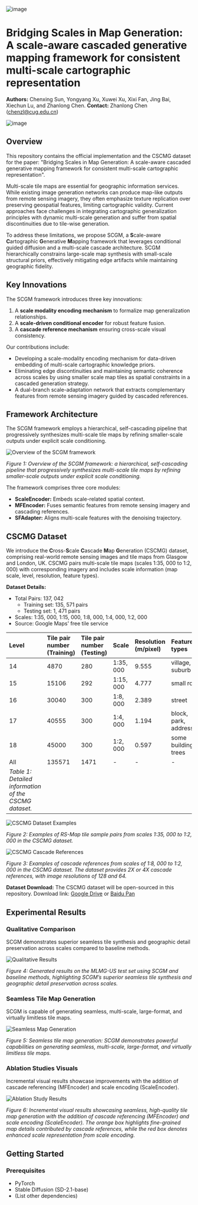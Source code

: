 ![image](https://github.com/user-attachments/assets/f8f0b3fc-4901-4bb3-8e68-589bf0c79f37)

# Bridging Scales in Map Generation: A scale-aware cascaded generative mapping framework for consistent multi-scale cartographic representation

**Authors:** Chenxing Sun, Yongyang Xu, Xuwei Xu, Xixi Fan, Jing Bai, Xiechun Lu, and Zhanlong Chen.
**Contact:** Zhanlong Chen (chenzl@cug.edu.cn)

![image](https://github.com/user-attachments/assets/b1c4745d-029b-4358-b517-e2a7b4445c22)

## Overview

This repository contains the official implementation and the CSCMG dataset for the paper: "Bridging Scales in Map Generation: A scale-aware cascaded generative mapping framework for consistent multi-scale cartographic representation".

Multi-scale tile maps are essential for geographic information services. While existing image generation networks can produce map-like outputs from remote sensing imagery, they often emphasize texture replication over preserving geospatial features, limiting cartographic validity. Current approaches face challenges in integrating cartographic generalization principles with dynamic multi-scale generation and suffer from spatial discontinuities due to tile-wise generation.

To address these limitations, we propose SCGM, a **S**cale-aware **C**artographic **G**enerative **M**apping framework that leverages conditional guided diffusion and a multi-scale cascade architecture. SCGM hierarchically constrains large-scale map synthesis with small-scale structural priors, effectively mitigating edge artifacts while maintaining geographic fidelity.

## Key Innovations

The SCGM framework introduces three key innovations:

1. A **scale modality encoding mechanism** to formalize map generalization relationships.
2. A **scale-driven conditional encoder** for robust feature fusion.
3. A **cascade reference mechanism** ensuring cross-scale visual consistency.

Our contributions include:

* Developing a scale-modality encoding mechanism for data-driven embedding of multi-scale cartographic knowledge priors.
* Eliminating edge discontinuities and maintaining semantic coherence across scales by using smaller scale map tiles as spatial constraints in a cascaded generation strategy.
* A dual-branch scale-adaptation network that extracts complementary features from remote sensing imagery guided by cascaded references.

## Framework Architecture

The SCGM framework employs a hierarchical, self-cascading pipeline that progressively synthesizes multi-scale tile maps by refining smaller-scale outputs under explicit scale conditioning.

![Overview of the SCGM framework](resources/fig-method-framework.png)

*Figure 1: Overview of the SCGM framework: a hierarchical, self-cascading pipeline that progressively synthesizes multi-scale tile maps by refining smaller-scale outputs under explicit scale conditioning.*

The framework comprises three core modules:

* **ScaleEncoder:** Embeds scale-related spatial context.
* **MFEncoder:** Fuses semantic features from remote sensing imagery and cascading references.
* **SFAdapter:** Aligns multi-scale features with the denoising trajectory.

## CSCMG Dataset

We introduce the **C**ross-**S**cale **C**ascade **M**ap **G**eneration (CSCMG) dataset, comprising real-world remote sensing images and tile maps from Glasgow and London, UK. CSCMG pairs multi-scale tile maps (scales 1:35, 000 to 1:2, 000) with corresponding imagery and includes scale information (map scale, level, resolution, feature types).

**Dataset Details:**

* Total Pairs: 137, 042
  + Training set: 135, 571 pairs
  + Testing set: 1, 471 pairs
* Scales: 1:35, 000, 1:15, 000, 1:8, 000, 1:4, 000, 1:2, 000
* Source: Google Maps' free tile service

| Level                                                   | Tile pair number (Training) | Tile pair number (Testing) | Scale     | Resolution (m/pixel) | Feature types          |
| :------------------------------------------------------ | :-------------------------- | :------------------------- | :-------- | :------------------- | :--------------------- |
| 14                                                      | 4870                        | 280                        | 1:35, 000 | 9.555                | village, or suburb     |
| 15                                                      | 15106                       | 292                        | 1:15, 000 | 4.777                | small road             |
| 16                                                      | 30040                       | 300                        | 1:8, 000  | 2.389                | street                 |
| 17                                                      | 40555                       | 300                        | 1:4, 000  | 1.194                | block, park, addresses |
| 18                                                      | 45000                       | 300                        | 1:2, 000  | 0.597                | some buildings, trees  |
| All                                                     | 135571                      | 1471                       | -         | -                    | -                      |
| *Table 1: Detailed information of the CSCMG dataset.* |                             |                            |           |                      |                        |

![CSCMG Dataset Examples](resources/fig-dataset-example.png)

*Figure 2: Examples of RS-Map tile sample pairs from scales 1:35, 000 to 1:2, 000 in the CSCMG dataset.*

![CSCMG Cascade References](resources/fig-dataset-cascade.png)

*Figure 3: Examples of cascade references from scales of 1:8, 000 to 1:2, 000 in the CSCMG dataset. The dataset provides 2X or 4X cascade references, with image resolutions of 128 and 64.*

**Dataset Download:**
The CSCMG dataset will be open-sourced in this repository.
Download link: [Google Drive](https://drive.google.com/file/d/1F7VHOVY8B0ANzUu22DXQ1pvlQb6_wOv2/view?usp=sharing) or [Baidu Pan](https://pan.baidu.com/s/12riGjy2vnHnf5t-VxPfKkA?pwd=6nc9)

## Experimental Results

### Qualitative Comparison

SCGM demonstrates superior seamless tile synthesis and geographic detail preservation across scales compared to baseline methods.

![Qualitative Results](resources/fig-experiment-qualitative-all.png)

*Figure 4: Generated results on the MLMG-US test set using SCGM and baseline methods, highlighting SCGM’s superior seamless tile synthesis and geographic detail preservation across scales.*

### Seamless Tile Map Generation

SCGM is capable of generating seamless, multi-scale, large-format, and virtually limitless tile maps.

![Seamless Map Generation](resources/fig-discussion-map.png)

*Figure 5: Seamless tile map generation: SCGM demonstrates powerful capabilities on generating seamless, multi-scale, large-format, and virtually limitless tile maps.*

### Ablation Studies Visuals

Incremental visual results showcase improvements with the addition of cascade referencing (MFEncoder) and scale encoding (ScaleEncoder).

![Ablation Study Results](resources/fig-experiment-ablation.png)

*Figure 6: Incremental visual results showcasing seamless, high-quality tile map generation with the addition of cascade referencing (MFEncoder) and scale encoding (ScaleEncoder). The orange box highlights fine-grained map details contributed by cascade references, while the red box denotes enhanced scale representation from scale encoding.*

## Getting Started

### Prerequisites

* PyTorch
* Stable Diffusion (SD-2.1-base)
* (List other dependencies)
